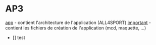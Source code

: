 # AP3

[app](app) - contient l'architecture de l'application (ALL4SPORT)
[important](important) - contient les fichiers de création de l'application (mcd, maquette, ...)

- [] test
